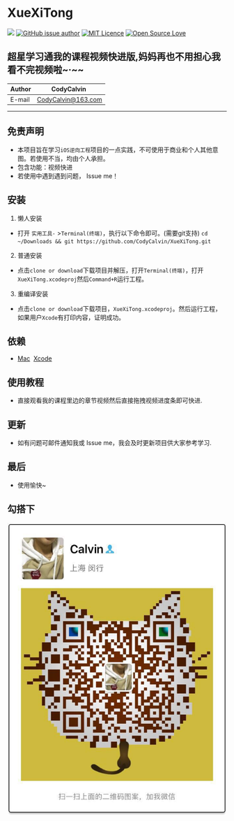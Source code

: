 # XueXiTong



[![](https://travis-ci.org/Alamofire/Alamofire.svg?branch=master)](http://www.yangziyao.top)
[![GitHub issue author](https://img.shields.io/github/issues/detail/u/badges/shields/979.svg)](https://weibo.com/5905837515/profile?topnav=1&wvr=6)
[![MIT Licence](https://badges.frapsoft.com/os/mit/mit.svg?v=103)](https://opensource.org/licenses/mit-license.php) 
[![Open Source Love](https://badges.frapsoft.com/os/v1/open-source.svg?v=103)](https://github.com/CodyCalvin/WebCrawler)    

超星学习通我的课程视频快进版,妈妈再也不用担心我看不完视频啦~·~~
------
|Author|  CodyCalvin  |
| -----|:------------:|
|E-mail| CodyCalvin@163.com|
-------

免责声明
------
* 本项目旨在学习`iOS逆向工程`项目的一点实践，不可使用于商业和个人其他意图。若使用不当，均由个人承担。
* 包含功能：视频快进
* 若使用中遇到遇到问题， Issue me！

安装
------
1. 懒人安装 

*  打开 `实用工具-` >`Terminal(终端)`，执行以下命令即可。(需要git支持) `cd ~/Downloads && git https://github.com/CodyCalvin/XueXiTong.git`

2. 普通安装

*  点击`clone or download`下载项目并解压，打开`Terminal(终端)`，打开`XueXiTong.xcodeproj`然后`Command+R`运行工程。

3. 重编译安装

*  点击`clone or download`下载项目，`XueXiTong.xcodeproj`。然后运行工程，如果用户`Xcode`有打印内容，证明成功。

依赖
------
* [Mac](https://www.apple.com/cn/mac "悬停显示")  [Xcode](https://developer.apple.com/xcode)

使用教程
------
* 直接观看我的课程里边的章节视频然后直接拖拽视频进度条即可快进.

更新
------
* 如有问题可邮件通知我或 Issue me，我会及时更新项目供大家参考学习.

最后
------
* 使用愉快~

勾搭下
------
![](https://github.com/CodyCalvin/WebCrawler/blob/master/WebCrawler/WechatIMG13.jpeg)

